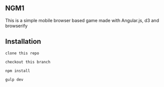 ## NGM1

This is a simple mobile browser based game made with Angular.js, d3 and browserify

## Installation

    clone this repo

    checkout this branch

    npm install

    gulp dev

    
